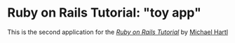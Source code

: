 # Ruby on Rails Tutorial: "toy app"

This is the second application for the
[*Ruby on Rails Tutorial*](http://www.railstutorial.org)
by [Michael Hartl](http://www.michaelhartl.com)
